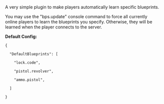 A very simple plugin to make players automatically learn specific blueprints.


You may use the "bps.update" console command to force all currently online players to learn the blueprints you specify. Otherwise, they will be learned when the player connects to the server.

**Default Config:**

````
{

  "DefaultBlueprints": [

    "lock.code",

    "pistol.revolver",

    "ammo.pistol",

  ]

}
````